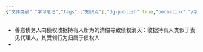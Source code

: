 ```yaml
---
{"文件类别":"学习笔记","tags":["知识点"],"dg-publish":true,"permalink":"/学习笔记/知识点cheese/债权收据持有人规则/","dgPassFrontmatter":true}
---
```


- 善意债务人向债权收据持有人所为的清偿导致债权消灭：收据持有人类似于表见代理人，其受领行为归属于债权人
- 